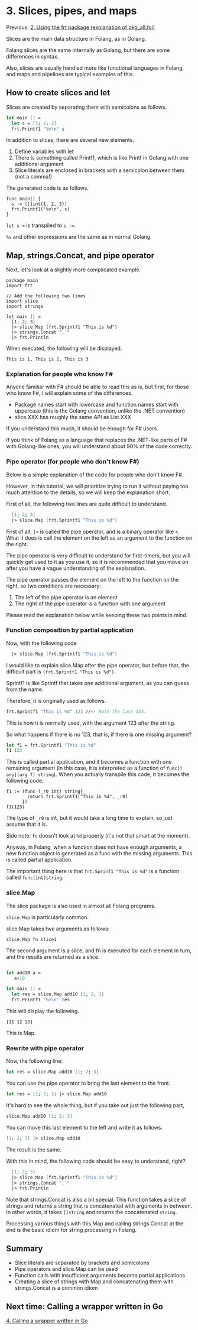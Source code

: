 # 3. Slices, pipes, and maps

Previous: [2. Using the frt package (explanation of pkg_all.foi)](2_UseFrtPackage.md)

Slices are the main data structure in Folang, as in Golang.

Folang slices are the same internally as Golang, but there are some differences in syntax.

Also, slices are usually handled more like functional languages in Folang,
and maps and pipelines are typical examples of this.

## How to create slices and let

Slices are created by separating them with semicolons as follows.

```fsharp
let main () =
  let s = [1; 2; 3]
  frt.Printf1 "%v\n" s
```

In addition to slices, there are several new elements.

1. Define variables with let
2. There is something called Printf1, which is like Printf in Golang with one additional argument
3. Slice literals are enclosed in brackets with a semicolon between them (not a comma!)

The generated code is as follows.

```golang
func main() {
  s := ([]int{1, 2, 3})
  frt.Printf1("%v\n", s)
}
```

`let s =` is transpiled to `s :=`.

`%v` and other expressions are the same as in normal Golang.

## Map, strings.Concat, and pipe operator

Next, let's look at a slightly more complicated example.

```
package main
import frt

// Add the following two lines
import slice
import strings

let main () =
  [1; 2; 3]
  |> slice.Map (frt.Sprintf1 "This is %d")
  |> strings.Concat ", "
  |> frt.Println

```

When executed, the following will be displayed.

```
This is 1, This is 2, This is 3
```

### Explanation for people who know F#

Anyone familiar with F# should be able to read this as is, but first, for those who know F#, I will explain some of the differences.

- Package names start with lowercase and function names start with uppercase (this is the Golang convention, unlike the .NET convention)
- slice.XXX has roughly the same API as List.XXX

If you understand this much, it should be enough for F# users.

If you think of Folang as a language that replaces the .NET-like parts of F# with Golang-like ones, you will understand about 90% of the code correctly.

### Pipe operator (for people who don't know F#)

Below is a simple explanation of the code for people who don't know F#.

However, in this tutorial, we will prioritize trying to run it without paying too much attention to the details, so we will keep the explanation short.

First of all, the following two lines are quite difficult to understand.

```fsharp
  [1; 2; 3]
  |> slice.Map (frt.Sprintf1 "This is %d")
```

First of all, `|>` is called the pipe operator, and is a binary operator like `+`.
What it does is call the element on the left as an argument to the function on the right.

The pipe operator is very difficult to understand for first-timers, but you will quickly get used to it as you use it, so it is recommended that you move on after you have a vague understanding of the explanation.

The pipe operator passes the element on the left to the function on the right, so two conditions are necessary:

1. The left of the pipe operator is an element
2. The right of the pipe operator is a function with one argument

Please read the explanation below while keeping these two points in mind.

### Function composition by partial application

Now, with the following code

```fsharp
  |> slice.Map (frt.Sprintf1 "This is %d")
```

I would like to explain slice.Map after the pipe operator, but before that, the difficult part is `(frt.Sprintf1 "This is %d")`.

Sprintf1 is like Sprintf that takes one additional argument, as you can guess from the name.

Therefore, it is originally used as follows.

```fsharp
frt.Sprintf1 "This is %d" 123 //<- Note the last 123.
```

This is how it is normally used, with the argument 123 after the string.

So what happens if there is no 123, that is, if there is one missing argument?

```fsharp
let f1 = frt.Sprintf1 "This is %d"
f1 123
```

This is called partial application, and it becomes a function with one remaining argument (in this case, it is interpreted as a function of `func[T any](arg T) string`).
When you actually transpile this code, it becomes the following code.

```golang
f1 := (func (_r0 int) string{
        return frt.Sprintf1("This is %d", _r0)
      })
f1(123)
```

The type of `_r0` is int, but it would take a long time to explain, so just assume that it is.

Side note: `fc` doesn't look at `%d` properly (it's not that smart at the moment).

Anyway, in Folang, when a function does not have enough arguments, a new function object is generated as a func with the missing arguments.
This is called partial application.

The important thing here is that `frt.Sprinf1 "This is %d"` is a function called `func(int)string`.

### slice.Map

The slice package is also used in almost all Folang programs.

`slice.Map` is particularly common.

slice.Map takes two arguments as follows:

`slice.Map fn slice1`

The second argument is a slice, and fn is executed for each element in turn, and the results are returned as a slice.

```fsharp

let add10 a =
   a+10

let main () =
  let res = slice.Map add10 [1; 2; 3]
  frt.Printf1 "%v\n" res

```

This will display the following.

```
[11 12 13]
```

This is Map.

### Rewrite with pipe operator

Now, the following line:

```fsharp
let res = slice.Map add10 [1; 2; 3]
```

You can use the pipe operator to bring the last element to the front.

```fsharp
let res = [1; 2; 3] |> slice.Map add10
```

It's hard to see the whole thing, but if you take out just the following part,

```fsharp
slice.Map add10 [1; 2; 3]
```

You can move this last element to the left and write it as follows.

```fsharp
[1; 2; 3] |> slice.Map add10
```

The result is the same.

With this in mind, the following code should be easy to understand, right?

```fsharp
  [1; 2; 3]
  |> slice.Map (frt.Sprintf1 "This is %d")
  |> strings.Concat ", "
  |> frt.Println
```

Note that strings.Concat is also a bit special.
This function takes a slice of strings and returns a string that is concatenated with arguments in between.
In other words, it takes `[]string` and returns the concatenated `string`.

Processing various things with this Map and calling strings.Concat at the end is the basic idiom for string processing in Folang.

## Summary

- Slice literals are separated by brackets and semicolons
- Pipe operators and slice.Map can be used
- Function calls with insufficient arguments become partial applications
- Creating a slice of strings with Map and concatenating them with strings.Concat is a common idiom

## Next time: Calling a wrapper written in Go

[4. Calling a wrapper written in Go](4_CallingGoWrapper.md)